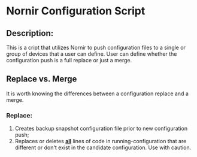 # Nornir Configuration Script

## Description:
This is a cript that utilizes Nornir to push configuration files to a single or group of devices that a user can define. User can define whether the configuration push is a full replace or just a merge.

## Replace vs. Merge
It is worth knowing the differences between a configuration replace and a merge. 

  ### Replace:
  1. Creates backup snapshot configuration file prior to new configuration push;
  2. Replaces or deletes <u><b>all</b></u> lines of code in running-configuration that are different or don't exist in the candidate configuration. 
  Use with caution. 

